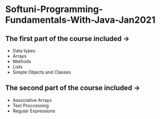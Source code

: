 # Softuni-Programming-Fundamentals-With-Java-Jan2021

## The first part of the course included -> 

 - Data types
 - Arrays
 - Methods
 - Lists
 - Simple Objects and Classes

## The second part of the course included ->

 - Associative Arrays
 - Text Proccessing
 - Regular Expressions
